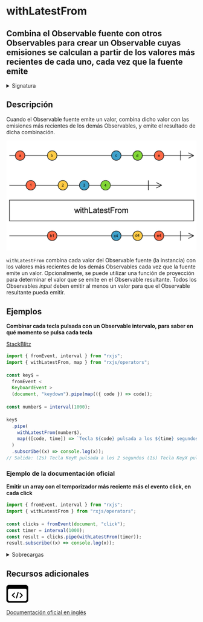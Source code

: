 # withLatestFrom

<h2 class="subtitle"> Combina el Observable fuente con otros Observables para crear un Observable cuyas emisiones se calculan a partir de los valores más recientes de cada uno, cada vez que la fuente emite
</h2>

<details>
<summary>Signatura</summary>

### Firma

`withLatestFrom<T, R>(...args: any[]): OperatorFunction<T, R>`

### Parámetros

<table>
<tr><td>args</td><td>Tipo: <code>any[]</code>.</td></tr>
</table>

### Retorna

`OperatorFunction<T, R>`: Un Observable de valores proyectados de cada Observable _input_, o un array de los valores más recientes de cada Observable _input_.

</details>

## Descripción

Cuando el Observable fuente emite un valor, combina dicho valor con las emisiones más recientes de los demás Observables, y emite el resultado de dicha combinación.

<img src="assets/images/marble-diagrams/join-creation/withLatestFrom.png" alt="Diagrama de canicas del operador withLatestFrom">

`withLatestFrom` combina cada valor del Observable fuente (la instancia) con los valores más recientes de los demás Observables cada vez que la fuente emite un valor. Opcionalmente, se puede utilizar una función de proyección para determinar el valor que se emite en el Observable resultante. Todos los Observables _input_ deben emitir al menos un valor para que el Observable resultante pueda emitir.

## Ejemplos

**Combinar cada tecla pulsada con un Observable intervalo, para saber en qué momento se pulsa cada tecla**

<a target="_blank" href="https://stackblitz.com/edit/docu-rxjs-withlatestfrom?file=index.ts">StackBlitz</a>

```javascript
import { fromEvent, interval } from "rxjs";
import { withLatestFrom, map } from "rxjs/operators";

const key$ =
  fromEvent <
  KeyboardEvent >
  (document, "keydown").pipe(map(({ code }) => code));

const number$ = interval(1000);

key$
  .pipe(
    withLatestFrom(number$),
    map(([code, time]) => `Tecla ${code} pulsada a los ${time} segundos`)
  )
  .subscribe((x) => console.log(x));
// Salida: (2s) Tecla KeyR pulsada a los 2 segundos (1s) Tecla KeyX pulsada a los 3 segundos...
```

### Ejemplo de la documentación oficial

**Emitir un array con el temporizador más reciente más el evento click, en cada click**

```javascript
import { fromEvent, interval } from "rxjs";
import { withLatestFrom } from "rxjs/operators";

const clicks = fromEvent(document, "click");
const timer = interval(1000);
const result = clicks.pipe(withLatestFrom(timer));
result.subscribe((x) => console.log(x));
```

<details>
<summary>Sobrecargas</summary>
<div class="overload-container">

<div class="overload-section">

### Firma

`withLatestFrom(project: (v1: T) => R): OperatorFunction<T, R>`

### Parámetros

<table>
<tr><td>project</td><td>Tipo: <code>(v1: T) => R</code>.</td></tr>
</table>

### Retorna

`OperatorFunction<T, R>`

</div>

<div class="overload-section">

### Firma

`withLatestFrom(source2: O2, project: (v1: T, v2: ObservedValueOf<O2>) => R): OperatorFunction<T, R>`

### Parámetros

<table>

<tr><td>v2</td><td>Tipo: <code>O2</code>.</td></tr>
<tr><td>project</td><td>Tipo: <code>(v1: T, v2: ObservedValueOf) => R</code>.</td></tr>
</table>

### Retorna

`OperatorFunction<T, R>`

</div>

<div class="overload-section">

### Firma

`withLatestFrom(v2: O2, v3: O3, project: (v1: T, v2: ObservedValueOf<O2>, v3: ObservedValueOf<O3>) => R): OperatorFunction<T, R>`

### Parámetros

<table>
<tr><td>v2</td><td>Tipo: <code>O2</code>.</td></tr>
<tr><td>v3</td><td>Tipo: <code>O3</code>.</td></tr>
<tr><td>project</td><td>Tipo: <code>(v1: T, v2: ObservedValueOf, v3: ObservedValueOf) => R</code>.</td></tr>
</table>

### Retorna

`OperatorFunction<T, R>`

</div>

<div class="overload-section">

### Firma

`withLatestFrom(v2: O2, v3: O3, v4: O4, project: (v1: T, v2: ObservedValueOf<O2>, v3: ObservedValueOf<O3>, v4: ObservedValueOf<O4>) => R): OperatorFunction<T, R>`

### Parámetros

<table>
<tr><td>v2</td><td>Tipo: <code>O2</code>.</td></tr>
<tr><td>v3</td><td>Tipo: <code>O3</code>.</td></tr>
<tr><td>v4</td><td>Tipo: <code>O4</code>.</td></tr>
<tr><td>project</td><td>Tipo: <code>(v1: T, v2: ObservedValueOf, v3: ObservedValueOf, v4: ObservedValueOf) => R</code>.</td></tr>
</table>

### Retorna

`OperatorFunction<T, R>`

</div>

<div class="overload-section">

### Firma

`withLatestFrom(v2: O2, v3: O3, v4: O4, v5: O5, project: (v1: T, v2: ObservedValueOf<O2>, v3: ObservedValueOf<O3>, v4: ObservedValueOf<O4>, v5: ObservedValueOf<O5>) => R): OperatorFunction<T, R>`

### Parámetros

<table>
<tr><td>v2</td><td>Tipo: <code>O2</code>.</td></tr>
<tr><td>v3</td><td>Tipo: <code>O3</code>.</td></tr>
<tr><td>v4</td><td>Tipo: <code>O4</code>.</td></tr>
<tr><td>v5</td><td>Tipo: <code>O5</code>.</td></tr>
<tr><td>project</td><td>Tipo: <code>(v1: T, v2: ObservedValueOf, v3: ObservedValueOf, v4: ObservedValueOf, v5: ObservedValueOf) => R</code>.</td></tr>
</table>

### Retorna

`OperatorFunction<T, R>`

</div>

<div class="overload-section">

### Firma

`withLatestFrom(v2: O2, v3: O3, v4: O4, v5: O5, v6: O6, project: (v1: T, v2: ObservedValueOf<O2>, v3: ObservedValueOf<O3>, v4: ObservedValueOf<O4>, v5: ObservedValueOf<O5>, v6: ObservedValueOf<O6>) => R): OperatorFunction<T, R>`

### Parámetros

<table>
<tr><td>v2</td><td>Tipo: <code>O2</code>.</td></tr>
<tr><td>v3</td><td>Tipo: <code>O3</code>.</td></tr>
<tr><td>v4</td><td>Tipo: <code>O4</code>.</td></tr>
<tr><td>v5</td><td>Tipo: <code>O5</code>.</td></tr>
<tr><td>v6</td><td>Tipo: <code>O6</code>.</td></tr>
<tr><td>project</td><td>Tipo: <code>(v1: T, v2: ObservedValueOf, v3: ObservedValueOf, v4: ObservedValueOf, v5: ObservedValueOf, v6: ObservedValueOf) => R</code>.</td></tr>
</table>

### Retorna

`OperatorFunction<T, R>`

</div>

<div class="overload-section">

### Firma

`withLatestFrom(source2: O2): OperatorFunction<T, [T, ObservedValueOf<O2>]>`

### Parámetros

<table>
<tr><td>source2</td><td>Tipo: <code>O2</code>.</td></tr>
</table>

### Retorna

`OperatorFunction<T, [T, ObservedValueOf<O2>]>`

</div>

<div class="overload-section">

### Firma

`withLatestFrom(v2: O2, v3: O3): OperatorFunction<T, [T, ObservedValueOf<O2>, ObservedValueOf<O3>]>`

### Parámetros

<table>
<tr><td>v2</td><td>Tipo: <code>O2</code>.</td></tr>
<tr><td>v3</td><td>Tipo: <code>O3</code>.</td></tr>
</table>

### Retorna

`OperatorFunction<T, [T, ObservedValueOf<O2>, ObservedValueOf<O3>]>`

</div>

<div class="overload-section">

### Firma

`withLatestFrom(v2: O2, v3: O3, v4: O4): OperatorFunction<T, [T, ObservedValueOf<O2>, ObservedValueOf<O3>, ObservedValueOf<O4>]>`

### Parámetros

<table>
<tr><td>v2</td><td>Tipo: <code>O2</code>.</td></tr>
<tr><td>v3</td><td>Tipo: <code>O3</code>.</td></tr>
<tr><td>v4</td><td>Tipo: <code>O4</code>.</td></tr>
</table>

### Retorna

`OperatorFunction<T, [T, ObservedValueOf<O2>, ObservedValueOf<O3>, ObservedValueOf<O4>]>`

</div>

<div class="overload-section">

### Firma

`withLatestFrom(v2: O2, v3: O3, v4: O4, v5: O5): OperatorFunction<T, [T, ObservedValueOf<O2>, ObservedValueOf<O3>, ObservedValueOf<O4>, ObservedValueOf<O5>]>`

### Parámetros

<table>
<tr><td>v2</td><td>Tipo: <code>O2</code>.</td></tr>
<tr><td>v3</td><td>Tipo: <code>O3</code>.</td></tr>
<tr><td>v4</td><td>Tipo: <code>O4</code>.</td></tr>
<tr><td>v5</td><td>Tipo: <code>O5</code>.</td></tr>
</table>

### Retorna

`OperatorFunction<T, [T, ObservedValueOf<O2>, ObservedValueOf<O3>, ObservedValueOf<O4>, ObservedValueOf<O5>]>`

</div>

<div class="overload-section">

### Firma

`withLatestFrom(v2: O2, v3: O3, v4: O4, v5: O5, v6: O6): OperatorFunction<T, [T, ObservedValueOf<O2>, ObservedValueOf<O3>, ObservedValueOf<O4>, ObservedValueOf<O5>, ObservedValueOf<O6>]>`

### Parámetros

<table>
<tr><td>v2</td><td>Tipo: <code>O2</code>.</td></tr>
<tr><td>v3</td><td>Tipo: <code>O3</code>.</td></tr>
<tr><td>v4</td><td>Tipo: <code>O4</code>.</td></tr>
<tr><td>v5</td><td>Tipo: <code>O5</code>.</td></tr>
<tr><td>v6</td><td>Tipo: <code>O6</code>.</td></tr>
</table>

### Retorna

`OperatorFunction<T, [T, ObservedValueOf<O2>, ObservedValueOf<O3>, ObservedValueOf<O4>, ObservedValueOf<O5>, ObservedValueOf<O6>]>`

</div>

<div class="overload-section">

### Firma

`withLatestFrom(...observables: any[]): OperatorFunction<T, R>`

### Parámetros

<table>
<tr><td>observables</td><td>Tipo: <code>any[]</code>.</td></tr>
</table>

### Retorna

`OperatorFunction<T, R>`

</div>

<div class="overload-section">

### Firma

`withLatestFrom(array: any[]): OperatorFunction<T, R>`

### Parámetros

<table>
<tr><td>array</td><td>Tipo: <code>any[]</code>.</td></tr>
</table>

### Retorna

`OperatorFunction<T, R>`

</div>

<div class="overload-section">

### Firma

`withLatestFrom(array: any[], project: (...values: any[]) => R): OperatorFunction<T, R>`

### Parámetros

<table>
<tr><td>array</td><td>Tipo: <code>any[]</code>.</td></tr>
<tr><td>project</td><td>Tipo: <code>(...values: any[]) => R</code>.</td></tr>
</table>

### Retorna

`OperatorFunction<T, R>`

</div>

</div>
</details>

<div class="additional-section">

## Recursos adicionales

<a class="source-icon" target="_blank" href="https://github.com/ReactiveX/rxjs/blob/master/src/internal/operators/withLatestFrom.ts">
<img src="assets/icons/source-code.png" alt="Source code">
</a>
</div>

<a target="_blank" href="https://rxjs.dev/api/operators/withLatestFrom">Documentación oficial en inglés</a>
